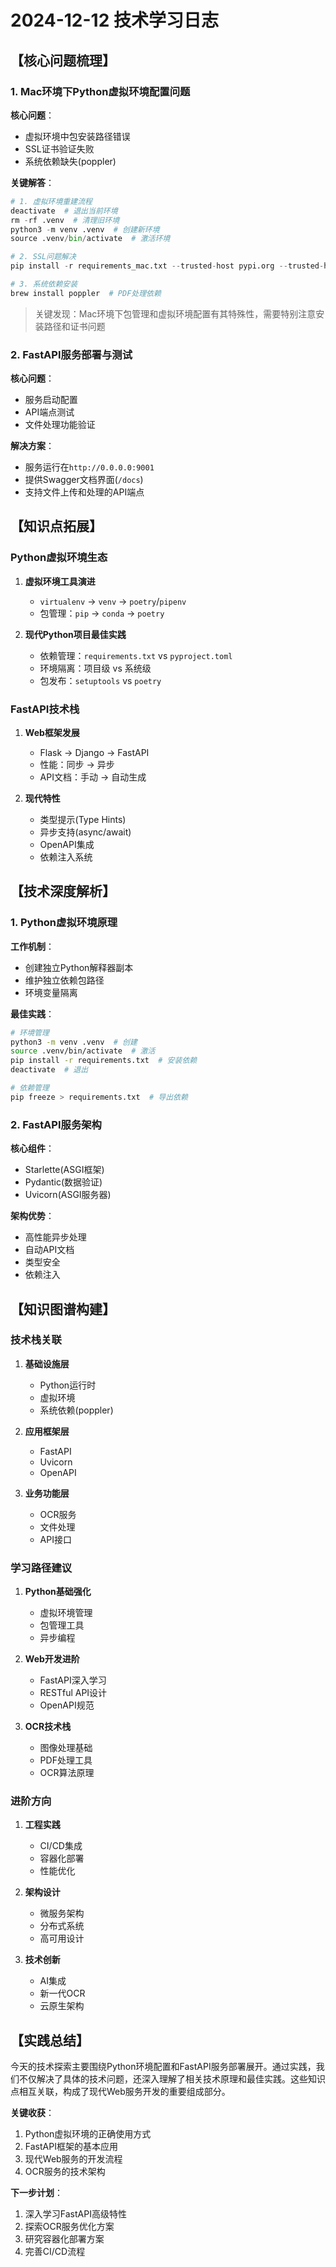 # 2024-12-12 技术学习日志

## 【核心问题梳理】

### 1. Mac环境下Python虚拟环境配置问题

**核心问题**：
- 虚拟环境中包安装路径错误
- SSL证书验证失败
- 系统依赖缺失(poppler)

**关键解答**：
```python
# 1. 虚拟环境重建流程
deactivate  # 退出当前环境
rm -rf .venv  # 清理旧环境
python3 -m venv .venv  # 创建新环境
source .venv/bin/activate  # 激活环境

# 2. SSL问题解决
pip install -r requirements_mac.txt --trusted-host pypi.org --trusted-host files.pythonhosted.org

# 3. 系统依赖安装
brew install poppler  # PDF处理依赖
```

> 关键发现：Mac环境下包管理和虚拟环境配置有其特殊性，需要特别注意安装路径和证书问题

### 2. FastAPI服务部署与测试

**核心问题**：
- 服务启动配置
- API端点测试
- 文件处理功能验证

**解决方案**：
- 服务运行在`http://0.0.0.0:9001`
- 提供Swagger文档界面(`/docs`)
- 支持文件上传和处理的API端点

## 【知识点拓展】

### Python虚拟环境生态

1. **虚拟环境工具演进**
   - `virtualenv` -> `venv` -> `poetry`/`pipenv`
   - 包管理：`pip` -> `conda` -> `poetry`

2. **现代Python项目最佳实践**
   - 依赖管理：`requirements.txt` vs `pyproject.toml`
   - 环境隔离：项目级 vs 系统级
   - 包发布：`setuptools` vs `poetry`

### FastAPI技术栈

1. **Web框架发展**
   - Flask -> Django -> FastAPI
   - 性能：同步 -> 异步
   - API文档：手动 -> 自动生成

2. **现代特性**
   - 类型提示(Type Hints)
   - 异步支持(async/await)
   - OpenAPI集成
   - 依赖注入系统

## 【技术深度解析】

### 1. Python虚拟环境原理

**工作机制**：
- 创建独立Python解释器副本
- 维护独立依赖包路径
- 环境变量隔离

**最佳实践**：
```bash
# 环境管理
python3 -m venv .venv  # 创建
source .venv/bin/activate  # 激活
pip install -r requirements.txt  # 安装依赖
deactivate  # 退出

# 依赖管理
pip freeze > requirements.txt  # 导出依赖
```

### 2. FastAPI服务架构

**核心组件**：
- Starlette(ASGI框架)
- Pydantic(数据验证)
- Uvicorn(ASGI服务器)

**架构优势**：
- 高性能异步处理
- 自动API文档
- 类型安全
- 依赖注入

## 【知识图谱构建】

### 技术栈关联

1. **基础设施层**
   - Python运行时
   - 虚拟环境
   - 系统依赖(poppler)

2. **应用框架层**
   - FastAPI
   - Uvicorn
   - OpenAPI

3. **业务功能层**
   - OCR服务
   - 文件处理
   - API接口

### 学习路径建议

1. **Python基础强化**
   - 虚拟环境管理
   - 包管理工具
   - 异步编程

2. **Web开发进阶**
   - FastAPI深入学习
   - RESTful API设计
   - OpenAPI规范

3. **OCR技术栈**
   - 图像处理基础
   - PDF处理工具
   - OCR算法原理

### 进阶方向

1. **工程实践**
   - CI/CD集成
   - 容器化部署
   - 性能优化

2. **架构设计**
   - 微服务架构
   - 分布式系统
   - 高可用设计

3. **技术创新**
   - AI集成
   - 新一代OCR
   - 云原生架构

## 【实践总结】

今天的技术探索主要围绕Python环境配置和FastAPI服务部署展开。通过实践，我们不仅解决了具体的技术问题，还深入理解了相关技术原理和最佳实践。这些知识点相互关联，构成了现代Web服务开发的重要组成部分。

**关键收获**：
1. Python虚拟环境的正确使用方式
2. FastAPI框架的基本应用
3. 现代Web服务的开发流程
4. OCR服务的技术架构

**下一步计划**：
1. 深入学习FastAPI高级特性
2. 探索OCR服务优化方案
3. 研究容器化部署方案
4. 完善CI/CD流程
